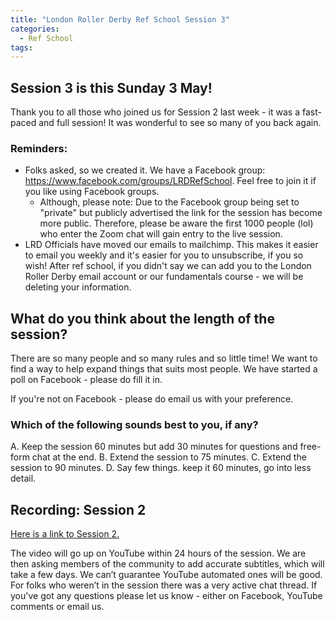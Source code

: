 ```yaml
---
title: "London Roller Derby Ref School Session 3"
categories:
  - Ref School
tags:
---
```

## Session 3 is this Sunday 3 May!
Thank you to all those who joined us for Session 2 last week - it was a fast-paced and full session! It was wonderful to see so many of you back again.

### Reminders:
- Folks asked, so we created it. We have a Facebook group: https://www.facebook.com/groups/LRDRefSchool.  Feel free to join it if you like using Facebook groups.
  - Although, please note: Due to the Facebook group being set to "private" but publicly advertised the link for the session has become more public. Therefore, please be aware the first 1000 people (lol) who enter the Zoom chat will gain entry to the live session.
- LRD Officials have moved our emails to mailchimp. This makes it easier to email you weekly and it's easier for you to unsubscribe, if you so wish! After ref school, if you didn't say we can add you to the London Roller Derby email account or our fundamentals course - we will be deleting your information.

## What do you think about the length of the session?
There are so many people and so many rules and so little time! We want to find a way to help expand things that suits most people. We have started a poll on Facebook - please do fill it in.

If you're not on Facebook - please do email us with your preference.

### Which of the following sounds best to you, if any?
A. Keep the session 60 minutes but add 30 minutes for questions and free-form chat at the end.
B. Extend the session to 75 minutes.
C. Extend the session to 90 minutes.
D. Say few things. keep it 60 minutes, go into less detail.

## Recording: Session 2
[Here is a link to Session 2.](/referee-school/session-2-how-is-it-happening)

The video will go up on YouTube within 24 hours of the session. We are then asking members of the community to add accurate subtitles, which will take a few days. We can’t guarantee YouTube automated ones will be good. For folks who weren’t in the session there was a very active chat thread. If you've got any questions please let us know - either on Facebook, YouTube comments or email us.
